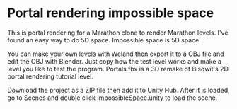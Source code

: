 # Portal rendering impossible space
This is portal rendering for a Marathon clone to render Marathon levels.
I've found an easy way to do 5D space.
Impossible space is 5D space.

You can make your own levels with Weland then export it to a OBJ file and edit the OBJ with Blender.
Just copy how the test level works and make a level you like to test the program.
Portals.fbx is a 3D remake of Bisqwit's 2D portal rendering tutorial level.

Download the project as a ZIP file then add it to Unity Hub.
After it is loaded, go to Scenes and double click ImpossibleSpace.unity to load the scene.
